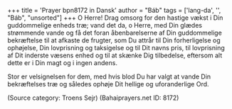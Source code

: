 +++
title = 'Prayer bpn8172 in Dansk'
author = "Báb"
tags = ['lang-da', '', "Báb", "unsorted"]
+++
O Herre! Drag omsorg for den hastige vækst i Din guddommelige enheds træ; vand det da, o Herre, med Din glædes strømmende vande og få det foran åbenbarelserne af Din guddommelige bekræftelse til at afkaste de frugter, som Du attrår til Din forherligelse og ophøjelse, Din lovprisning og taksigelse og til Dit navns pris, til lovprisning af Dit inderste væsens enhed og til at skænke Dig tilbedelse, eftersom alt dette er i Din magt og i ingen andens.

Stor er velsignelsen for dem, med hvis blod Du har valgt at vande Din bekræftelses træ og således ophøje Dit hellige og uforanderlige Ord.

(Source category: Troens Sejr)
(Bahaiprayers.net ID: 8172)
